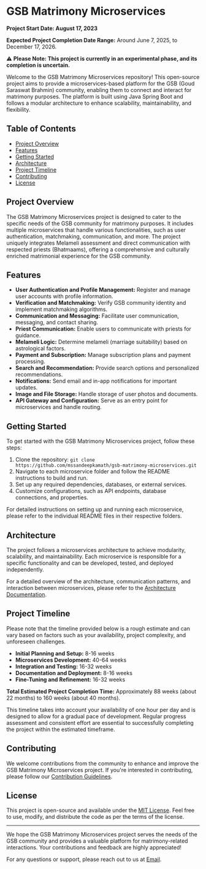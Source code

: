 # GSB Matrimony Microservices

**Project Start Date: August 17, 2023**

**Expected Project Completion Date Range:** Around June 7, 2025, to December 17, 2026.

⚠️ **Please Note: This project is currently in an experimental phase, and its completion is uncertain.**

Welcome to the GSB Matrimony Microservices repository! This open-source project aims to provide a microservices-based platform for the GSB (Goud Saraswat Brahmin) community, enabling them to connect and interact for matrimony purposes. The platform is built using Java Spring Boot and follows a modular architecture to enhance scalability, maintainability, and flexibility.

## Table of Contents

- [Project Overview](#project-overview)
- [Features](#features)
- [Getting Started](#getting-started)
- [Architecture](#architecture)
- [Project Timeline](#project-timeline)
- [Contributing](#contributing)
- [License](#license)

## Project Overview

The GSB Matrimony Microservices project is designed to cater to the specific needs of the GSB community for matrimony purposes. It includes multiple microservices that handle various functionalities, such as user authentication, matchmaking, communication, and more. The project uniquely integrates Melameli assessment and direct communication with respected priests (Bhatmaams), offering a comprehensive and culturally enriched matrimonial experience for the GSB community.

## Features

- **User Authentication and Profile Management:** Register and manage user accounts with profile information.
- **Verification and Matchmaking:** Verify GSB community identity and implement matchmaking algorithms.
- **Communication and Messaging:** Facilitate user communication, messaging, and contact sharing.
- **Priest Communication:** Enable users to communicate with priests for guidance.
- **Melameli Logic:** Determine melameli (marriage suitability) based on astrological factors.
- **Payment and Subscription:** Manage subscription plans and payment processing.
- **Search and Recommendation:** Provide search options and personalized recommendations.
- **Notifications:** Send email and in-app notifications for important updates.
- **Image and File Storage:** Handle storage of user photos and documents.
- **API Gateway and Configuration:** Serve as an entry point for microservices and handle routing.

## Getting Started

To get started with the GSB Matrimony Microservices project, follow these steps:

1. Clone the repository: `git clone https://github.com/mssandeepkamath/gsb-matrimony-microservices.git`
2. Navigate to each microservice folder and follow the README instructions to build and run.
3. Set up any required dependencies, databases, or external services.
4. Customize configurations, such as API endpoints, database connections, and properties.

For detailed instructions on setting up and running each microservice, please refer to the individual README files in their respective folders.

## Architecture

The project follows a microservices architecture to achieve modularity, scalability, and maintainability. Each microservice is responsible for a specific functionality and can be developed, tested, and deployed independently.

For a detailed overview of the architecture, communication patterns, and interaction between microservices, please refer to the [Architecture Documentation](/ARCHITECTURE.md).

## Project Timeline

Please note that the timeline provided below is a rough estimate and can vary based on factors such as your availability, project complexity, and unforeseen challenges.

- **Initial Planning and Setup:** 8-16 weeks
- **Microservices Development:** 40-64 weeks
- **Integration and Testing:** 16-32 weeks
- **Documentation and Deployment:** 8-16 weeks
- **Fine-Tuning and Refinement:** 16-32 weeks

**Total Estimated Project Completion Time:** Approximately 88 weeks (about 22 months) to 160 weeks (about 40 months).

This timeline takes into account your availability of one hour per day and is designed to allow for a gradual pace of development. Regular progress assessment and consistent effort are essential to successfully completing the project within the estimated timeframe.

## Contributing

We welcome contributions from the community to enhance and improve the GSB Matrimony Microservices project. If you're interested in contributing, please follow our [Contribution Guidelines](CONTRIBUTING.md).

## License

This project is open-source and available under the [MIT License](LICENSE). Feel free to use, modify, and distribute the code as per the terms of the license.

---

We hope the GSB Matrimony Microservices project serves the needs of the GSB community and provides a valuable platform for matrimony-related interactions. Your contributions and feedback are highly appreciated!

For any questions or support, please reach out to us at [Email](mailto:msandeepcip@gmail.com).
